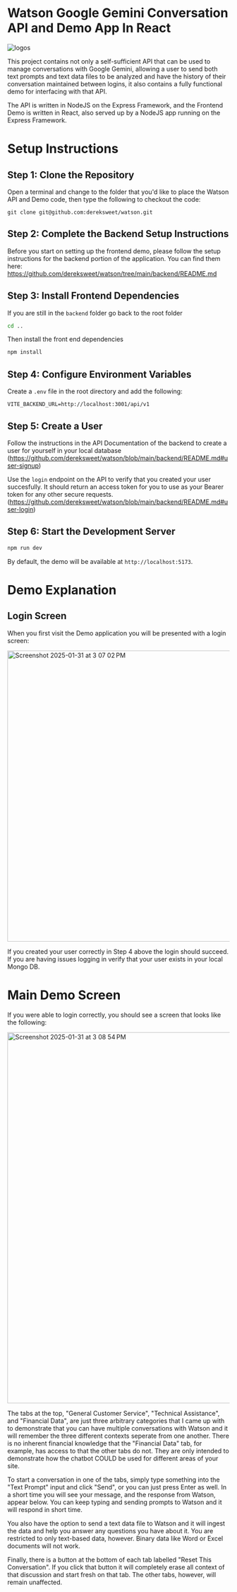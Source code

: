 # Watson Google Gemini Conversation API and Demo App In React
![logos](https://github.com/user-attachments/assets/2bf74e2f-9cac-4e0a-9904-ad74afa5f13d)

This project contains not only a self-sufficient API that can be used to manage conversations with Google Gemini, allowing a user to send both text prompts and text data files to be analyzed and have the history of their conversation maintained between logins, it also contains a fully functional demo for interfacing with that API. 

The API is written in NodeJS on the Express Framework, and the Frontend Demo is written in React, also served up by a NodeJS app running on the Express Framework. 

# Setup Instructions

## Step 1: Clone the Repository
Open a terminal and change to the folder that you'd like to place the Watson API and Demo code, then type the following to checkout the code: 

```
git clone git@github.com:dereksweet/watson.git
```

## Step 2: Complete the Backend Setup Instructions
Before you start on setting up the frontend demo, please follow the setup instructions for the backend portion of the application. You can find them here: https://github.com/dereksweet/watson/tree/main/backend/README.md

## Step 3: Install Frontend Dependencies

If you are still in the `backend` folder go back to the root folder

```sh
cd ..
```

Then install the front end dependencies

```sh
npm install
```

## Step 4: Configure Environment Variables

Create a `.env` file in the root directory and add the following:

```env
VITE_BACKEND_URL=http://localhost:3001/api/v1
```

## Step 5: Create a User

Follow the instructions in the API Documentation of the backend to create a user for yourself in your local database (https://github.com/dereksweet/watson/blob/main/backend/README.md#user-signup) 

Use the `login` endpoint on the API to verify that you created your user succesfully. It should return an access token for you to use as your Bearer token for any other secure requests. (https://github.com/dereksweet/watson/blob/main/backend/README.md#user-login)

## Step 6: Start the Development Server

```sh
npm run dev
```

By default, the demo will be available at `http://localhost:5173`.

# Demo Explanation

## Login Screen
When you first visit the Demo application you will be presented with a login screen: 

<img width="658" alt="Screenshot 2025-01-31 at 3 07 02 PM" src="https://github.com/user-attachments/assets/0295649f-af5a-4914-a95b-edc332cf4349" />

If you created your user correctly in Step 4 above the login should succeed. If you are having issues logging in verify that your user exists in your local Mongo DB.

# Main Demo Screen
If you were able to login correctly, you should see a screen that looks like the following:

<img width="839" alt="Screenshot 2025-01-31 at 3 08 54 PM" src="https://github.com/user-attachments/assets/e094c690-d38a-4840-8eae-6fac6ef545a2" />


The tabs at the top, "General Customer Service", "Technical Assistance", and "Financial Data", are just three arbitrary categories that I came up with to demonstrate that you can have multiple conversations with Watson and it will remember the three different contexts seperate from one another. There is no inherent financial knowledge that the "Financial Data" tab, for example, has access to that the other tabs do not. They are only intended to demonstrate how the chatbot COULD be used for different areas of your site. 

To start a conversation in one of the tabs, simply type something into the "Text Prompt" input and click "Send", or you can just press Enter as well. In a short time you will see your message, and the response from Watson, appear below. You can keep typing and sending prompts to Watson and it will respond in short time. 

You also have the option to send a text data file to Watson and it will ingest the data and help you answer any questions you have about it. You are restricted to only text-based data, however. Binary data like Word or Excel documents will not work.

Finally, there is a button at the bottom of each tab labelled "Reset This Conversation". If you click that button it will completely erase all context of that discussion and start fresh on that tab. The other tabs, however, will remain unaffected. 
